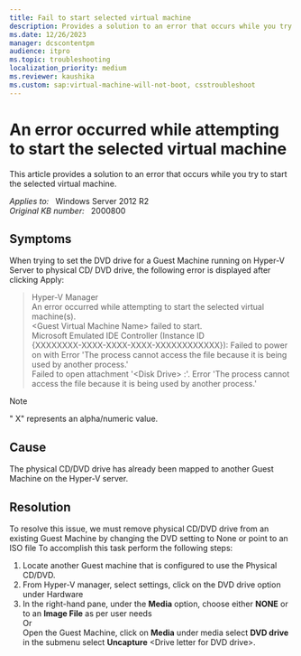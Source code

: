 ```yaml
---
title: Fail to start selected virtual machine
description: Provides a solution to an error that occurs while you try to  start the selected virtual machine.
ms.date: 12/26/2023
manager: dcscontentpm
audience: itpro
ms.topic: troubleshooting
localization_priority: medium
ms.reviewer: kaushika
ms.custom: sap:virtual-machine-will-not-boot, csstroubleshoot
---
```

# An error occurred while attempting to start the selected virtual machine

This article provides a solution to an error that occurs while you try to  start the selected virtual machine.

_Applies to:_ &nbsp; Windows Server 2012 R2  
_Original KB number:_ &nbsp; 2000800

## Symptoms

When trying to set the DVD drive for a Guest Machine running on Hyper-V Server to physical CD/ DVD drive, the following error is displayed after clicking Apply:

> Hyper-V Manager  
An error occurred while attempting to start the selected virtual machine(s).  
\<Guest Virtual Machine Name> failed to start.  
Microsoft Emulated IDE Controller (Instance ID  
{XXXXXXXX-XXXX-XXXX-XXXX-XXXXXXXXXXXX}): Failed to power on with Error 'The process cannot access the file because it is being used by another process.'  
Failed to open attachment '\<Disk Drive> :'. Error 'The process cannot access the file because it is being used by another process.'

> [!Note]
> " X" represents an alpha/numeric value.

## Cause

The physical CD/DVD drive has already been mapped to another Guest Machine on the Hyper-V server.

## Resolution

To resolve this issue,  we must remove physical CD/DVD drive from an existing Guest Machine by changing the DVD setting to None or point to an ISO file
To accomplish this task perform the following steps:

1. Locate another Guest machine that is configured to use the Physical CD/DVD.
2. From Hyper-V manager, select settings, click on the DVD drive option under Hardware
3. In the right-hand pane,  under the **Media** option, choose either **NONE** or to an **Image File** as per user needs  
Or  
Open the Guest Machine, click on **Media** under media select **DVD drive** in the submenu select **Uncapture** \<Drive letter for DVD drive>.
